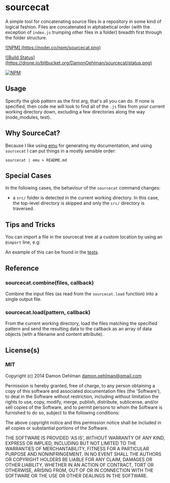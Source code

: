 # sourcecat

A simple tool for concatenating source files in a repository in some kind
of logical fashion.  Files are concatenated in alphabetical order (with
the exception of `index.js` trumping other files in a folder) breadth
first through the folder structure.

[
![NPM]
(https://nodei.co/npm/sourcecat.png)
](https://nodei.co/npm/sourcecat/)

[
![Build Status]
(https://drone.io/bitbucket.org/DamonOehlman/sourcecat/status.png)
](https://drone.io/bitbucket.org/DamonOehlman/sourcecat/latest)


[![NPM](https://nodei.co/npm/sourcecat.png)](https://nodei.co/npm/sourcecat/)



## Usage

Specify the glob pattern as the first arg, that's all you can do. If none is
specified, then code me will look to find all of the `.js` files from your
current working directory down, excluding a few directories along the way
(node_modules, test).

## Why SourceCat?

Because I like using [emu](https://github.com/puffnfresh/emu.js) for
generating my documentation, and using `sourcecat` I can put things in a
mostly sensible order:

```
sourcecat | emu > README.md
```

## Special Cases

In the following cases, the behaviour of the `sourcecat` command changes:

- a `src/` folder is detected in the current working directory.  In this
  case, the top-level directory is skipped and only the `src/` directory
  is traversed.

## Tips and Tricks

You can import a file in the sourcecat tree at a custom location by using
an `@import` line, e.g:

An example of this can be found in the
[tests](https://bitbucket.org/DamonOehlman/sourcecat/src/master/test/fixtures/custom-order/index.js?at=master#cl-6).

## Reference

### sourcecat.combine(files, callback)

Combine the input files (as read from the `sourcecat.load` function) into
a single output file.

### sourcecat.load(pattern, callback)

From the current working directory, load the files matching the specified
pattern and send the resulting data to the callback as an array of data
objects (with a filename and content attribute).

## License(s)

### MIT

Copyright (c) 2014 Damon Oehlman <damon.oehlman@gmail.com>

Permission is hereby granted, free of charge, to any person obtaining
a copy of this software and associated documentation files (the
'Software'), to deal in the Software without restriction, including
without limitation the rights to use, copy, modify, merge, publish,
distribute, sublicense, and/or sell copies of the Software, and to
permit persons to whom the Software is furnished to do so, subject to
the following conditions:

The above copyright notice and this permission notice shall be
included in all copies or substantial portions of the Software.

THE SOFTWARE IS PROVIDED 'AS IS', WITHOUT WARRANTY OF ANY KIND,
EXPRESS OR IMPLIED, INCLUDING BUT NOT LIMITED TO THE WARRANTIES OF
MERCHANTABILITY, FITNESS FOR A PARTICULAR PURPOSE AND NONINFRINGEMENT.
IN NO EVENT SHALL THE AUTHORS OR COPYRIGHT HOLDERS BE LIABLE FOR ANY
CLAIM, DAMAGES OR OTHER LIABILITY, WHETHER IN AN ACTION OF CONTRACT,
TORT OR OTHERWISE, ARISING FROM, OUT OF OR IN CONNECTION WITH THE
SOFTWARE OR THE USE OR OTHER DEALINGS IN THE SOFTWARE.
